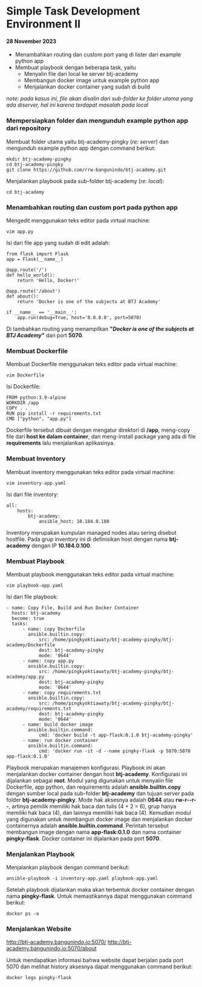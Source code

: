 # Simple Task Development Environment II 
#### 28 November 2023

- Menambahkan routing dan custom port yang di lister dari example python app
- Membuat playbook dengan beberapa task, yaitu
	- Menyalin file dari local ke server btj-academy
	- Membangun docker image untuk example python app
	- Menjalankan docker container yang sudah di build

*note: pada kasus ini, file akan disalin dari sub-folder ke folder utama yang ada diserver, hal ini karena terdapat masalah pada local*

### Mempersiapkan folder dan mengunduh example python app dari repository
Membuat folder utama yaitu btj-academy-pingky (*re: server*) dan mengunduh example python app dengan command berikut:

    mkdir btj-academy-pingky
    cd btj-academy-pingky
    git clone https://github.com/rrw-bangunindo/btj-academy.git

Menjalankan playbook pada sub-folder btj-academy (*re: local*):

    cd btj-academy

### Menambahkan routing dan custom port pada python app
Mengedit menggunakan teks editor pada virtual machine:

    vim app.py

Isi dari file app yang sudah di edit adalah:
  
    from flask import Flask
    app = Flask(__name__)
    
    @app.route('/')
    def hello_world():
	    return 'Hello, Docker!'
    
    @app.route('/about')
    def about():
	    return 'Docker is one of the subjects at BTJ Academy'
	
	if __name__ == '__main__':
		app.run(debug=True, host='0.0.0.0', port=5070)


Di tambahkan routing yang menampilkan **"*Docker is one of the subjects at BTJ Academy*"** dan port **5070**.

### Membuat Dockerfile
Membuat Dockerfile menggunakan teks editor pada virtual machine:

    vim Dockerfile
Isi Dockerfile:

    FROM python:3.9-alpine
    WORKDIR /app
    COPY . .
    RUN pip install -r requirements.txt
    CMD ["python", "app.py"]
Dockerfile tersebut dibuat dengan mengatur direktori di **/app**, meng-copy file dari **host ke dalam container**, dan meng-install package yang ada di file **requirements** lalu menjalankan aplikasinya.

### Membuat Inventory
Membuat inventory menggunakan teks editor pada virtual machine:

    vim inventory-app.yaml		      
Isi dari file inventory:

    all:
        hosts:
	        btj-academy:
		        ansible_host: 10.184.0.100
Inventory merupakan kumpulan managed nodes atau sering disebut hostfile. Pada grup inventory ini di definisikan host dengan nama **btj-academy** dengan IP **10.184.0.100**.

### Membuat Playbook
Membuat playbook menggunakan teks editor pada virtual machine:

    vim playbook-app.yaml		      
Isi dari file playbook:

    - name: Copy File, Build and Run Docker Container
	  hosts: btj-academy
	  become: true
	  tasks:
		  - name: copy Dockerfile
			ansible.builtin.copy:
				src: /home/pingkyoktiawaty/btj-academy-pingky/btj-academy/Dockerfile
				dest: btj-academy-pingky
				mode: '0644'
		  - name: copy app.py
		    ansible.builtin.copy:
			    src: /home/pingkyoktiawaty/btj-academy-pingky/btj-academy/app.py
				dest: btj-academy-pingky
				mode: '0644'
		  - name: copy requirements.txt
		    ansible.builtin.copy:
				src: /home/pingkyoktiawaty/btj-academy-pingky/btj-academy/requirements.txt
				dest: btj-academy-pingky
				mode: '0644'
		  - name: build docker image
		    ansible.builtin.command:
				cmd: 'docker build -t app-flask:0.1.0 btj-academy-pingky'
		  - name: run docker container
		    ansible.builtin.command:
				cmd: 'docker run -it -d --name pingky-flask -p 5070:5070 app-flask:0.1.0'
    
Playbook merupakan manajemen konfigurasi. Playbook ini akan menjalankan docker container dengan host **btj-academy**. Konfigurasi ini dijalankan sebagai **root**. Modul yang digunakan untuk menyalin file Dockerfile, app python, dan requirements adalah **ansible.builtin.copy** dengan sumber local pada sub-folder **btj-academy** dan tujuan server pada folder **btj-academy-pingky**. Mode hak aksesnya adalah **0644** atau **rw-r--r--**, artinya pemilik memiliki hak baca dan tulis (4 + 2 = 6), grup hanya memiliki hak baca (4), dan lainnya memiliki hak baca (4). Kemudian modul yang digunakan untuk membangun docker image dan menjalankan docker containernya adalah **ansible.builtin.command**. Perintah tersebut membangun image dengan nama  **app-flask:0.1.0** dan nama container **pingky-flask**. Docker container ini dijalankan pada port **5070**.

### Menjalankan Playbook
Menjalankan playbook dengan command berikut:

    ansible-playbook -i inventory-app.yaml playbook-app.yaml

Setelah playbook dijalankan maka akan terbentuk docker container dengan nama **pingky-flask**. Untuk memastikannya dapat menggunakan command berikut:

    docker ps -a

### Menjalankan Website

http://btj-academy.bangunindo.io:5070/
http://btj-academy.bangunindo.io:5070/about

Untuk mendapatkan informasi bahwa website dapat berjalan pada port 5070 dan melihat history aksesnya dapat menggunakan command berikut:

    docker logs pingky-flask
